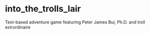 # into_the_trolls_lair
Text-based adventure game featuring Peter James Bui, Ph.D. and troll extrordinaire
